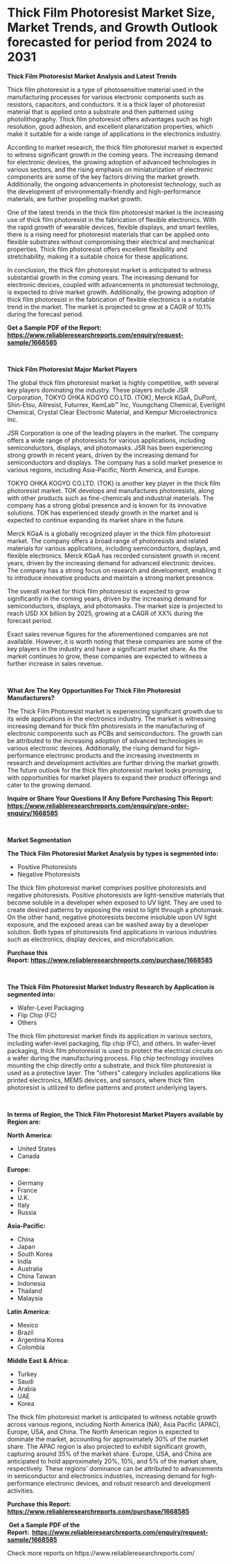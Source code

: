 <p><h1>Thick Film Photoresist Market Size, Market Trends, and Growth Outlook forecasted for period from 2024 to 2031</h1></p><p><strong>Thick Film Photoresist Market Analysis and Latest Trends</strong></p>
<p><p>Thick film photoresist is a type of photosensitive material used in the manufacturing processes for various electronic components such as resistors, capacitors, and conductors. It is a thick layer of photoresist material that is applied onto a substrate and then patterned using photolithography. Thick film photoresist offers advantages such as high resolution, good adhesion, and excellent planarization properties, which make it suitable for a wide range of applications in the electronics industry.</p><p>According to market research, the thick film photoresist market is expected to witness significant growth in the coming years. The increasing demand for electronic devices, the growing adoption of advanced technologies in various sectors, and the rising emphasis on miniaturization of electronic components are some of the key factors driving the market growth. Additionally, the ongoing advancements in photoresist technology, such as the development of environmentally-friendly and high-performance materials, are further propelling market growth.</p><p>One of the latest trends in the thick film photoresist market is the increasing use of thick film photoresist in the fabrication of flexible electronics. With the rapid growth of wearable devices, flexible displays, and smart textiles, there is a rising need for photoresist materials that can be applied onto flexible substrates without compromising their electrical and mechanical properties. Thick film photoresist offers excellent flexibility and stretchability, making it a suitable choice for these applications.</p><p>In conclusion, the thick film photoresist market is anticipated to witness substantial growth in the coming years. The increasing demand for electronic devices, coupled with advancements in photoresist technology, is expected to drive market growth. Additionally, the growing adoption of thick film photoresist in the fabrication of flexible electronics is a notable trend in the market. The market is projected to grow at a CAGR of 10.1% during the forecast period.</p></p>
<p><strong>Get a Sample PDF of the Report:&nbsp; <a href="https://www.reliableresearchreports.com/enquiry/request-sample/1668585">https://www.reliableresearchreports.com/enquiry/request-sample/1668585</a></strong></p>
<p>&nbsp;</p>
<p><strong>Thick Film Photoresist Major Market Players</strong></p>
<p><p>The global thick film photoresist market is highly competitive, with several key players dominating the industry. These players include JSR Corporation, TOKYO OHKA KOGYO CO.LTD. (TOK), Merck KGaA, DuPont, Shin-Etsu, Allresist, Futurrex, KemLab™ Inc, Youngchang Chemical, Everlight Chemical, Crystal Clear Electronic Material, and Kempur Microelectronics Inc.</p><p>JSR Corporation is one of the leading players in the market. The company offers a wide range of photoresists for various applications, including semiconductors, displays, and photomasks. JSR has been experiencing strong growth in recent years, driven by the increasing demand for semiconductors and displays. The company has a solid market presence in various regions, including Asia-Pacific, North America, and Europe.</p><p>TOKYO OHKA KOGYO CO.LTD. (TOK) is another key player in the thick film photoresist market. TOK develops and manufactures photoresists, along with other products such as fine-chemicals and industrial materials. The company has a strong global presence and is known for its innovative solutions. TOK has experienced steady growth in the market and is expected to continue expanding its market share in the future.</p><p>Merck KGaA is a globally recognized player in the thick film photoresist market. The company offers a broad range of photoresists and related materials for various applications, including semiconductors, displays, and flexible electronics. Merck KGaA has recorded consistent growth in recent years, driven by the increasing demand for advanced electronic devices. The company has a strong focus on research and development, enabling it to introduce innovative products and maintain a strong market presence.</p><p>The overall market for thick film photoresist is expected to grow significantly in the coming years, driven by the increasing demand for semiconductors, displays, and photomasks. The market size is projected to reach USD XX billion by 2025, growing at a CAGR of XX% during the forecast period.</p><p>Exact sales revenue figures for the aforementioned companies are not available. However, it is worth noting that these companies are some of the key players in the industry and have a significant market share. As the market continues to grow, these companies are expected to witness a further increase in sales revenue.</p></p>
<p>&nbsp;</p>
<p><strong>What Are The Key Opportunities For Thick Film Photoresist Manufacturers?</strong></p>
<p><p>The Thick Film Photoresist market is experiencing significant growth due to its wide applications in the electronics industry. The market is witnessing increasing demand for thick film photoresists in the manufacturing of electronic components such as PCBs and semiconductors. The growth can be attributed to the increasing adoption of advanced technologies in various electronic devices. Additionally, the rising demand for high-performance electronic products and the increasing investments in research and development activities are further driving the market growth. The future outlook for the thick film photoresist market looks promising, with opportunities for market players to expand their product offerings and cater to the growing demand.</p></p>
<p><strong>Inquire or Share Your Questions If Any Before Purchasing This Report: <a href="https://www.reliableresearchreports.com/enquiry/pre-order-enquiry/1668585">https://www.reliableresearchreports.com/enquiry/pre-order-enquiry/1668585</a></strong></p>
<p>&nbsp;</p>
<p><strong>Market Segmentation</strong></p>
<p><strong>The Thick Film Photoresist Market Analysis by types is segmented into:</strong></p>
<p><ul><li>Positive Photoresists</li><li>Negative Photoresists</li></ul></p>
<p><p>The thick film photoresist market comprises positive photoresists and negative photoresists. Positive photoresists are light-sensitive materials that become soluble in a developer when exposed to UV light. They are used to create desired patterns by exposing the resist to light through a photomask. On the other hand, negative photoresists become insoluble upon UV light exposure, and the exposed areas can be washed away by a developer solution. Both types of photoresists find applications in various industries such as electronics, display devices, and microfabrication.</p></p>
<p><strong>Purchase this Report:&nbsp;<a href="https://www.reliableresearchreports.com/purchase/1668585">https://www.reliableresearchreports.com/purchase/1668585</a></strong></p>
<p>&nbsp;</p>
<p><strong>The Thick Film Photoresist Market Industry Research by Application is segmented into:</strong></p>
<p><ul><li>Wafer-Level Packaging</li><li>Flip Chip (FC)</li><li>Others</li></ul></p>
<p><p>The thick film photoresist market finds its application in various sectors, including wafer-level packaging, flip chip (FC), and others. In wafer-level packaging, thick film photoresist is used to protect the electrical circuits on a wafer during the manufacturing process. Flip chip technology involves mounting the chip directly onto a substrate, and thick film photoresist is used as a protective layer. The "others" category includes applications like printed electronics, MEMS devices, and sensors, where thick film photoresist is utilized to define patterns and protect underlying layers.</p></p>
<p>&nbsp;</p>
<p><strong>In terms of Region, the Thick Film Photoresist Market Players available by Region are:</strong></p>
<p>
    <p> <strong> North America: </strong>
        <ul>
            <li>United States</li>
            <li>Canada</li>
        </ul>
        </p> 
    <p> <strong> Europe: </strong>
        <ul>
            <li>Germany</li>
            <li>France</li>
            <li>U.K.</li>
            <li>Italy</li>
            <li>Russia</li>
        </ul>
        </p> 
    <p> <strong> Asia-Pacific: </strong>
        <ul>
            <li>China</li>
            <li>Japan</li>
            <li>South Korea</li>
            <li>India</li>
            <li>Australia</li>
            <li>China Taiwan</li>
            <li>Indonesia</li>
            <li>Thailand</li>
            <li>Malaysia</li>
        </ul>
        </p> 
    <p> <strong> Latin America: </strong>
        <ul>
            <li>Mexico</li>
            <li>Brazil</li>
            <li>Argentina Korea</li>
            <li>Colombia</li>
        </ul>
        </p> 
    <p> <strong> Middle East & Africa: </strong>
        <ul>
            <li>Turkey</li>
            <li>Saudi</li>
            <li>Arabia</li>
            <li>UAE</li>
            <li>Korea</li>
        </ul>
    </p>
    </p>
<p><p>The thick film photoresist market is anticipated to witness notable growth across various regions, including North America (NA), Asia Pacific (APAC), Europe, USA, and China. The North American region is expected to dominate the market, accounting for approximately 30% of the market share. The APAC region is also projected to exhibit significant growth, capturing around 35% of the market share. Europe, USA, and China are anticipated to hold approximately 20%, 10%, and 5% of the market share, respectively. These regions' dominance can be attributed to advancements in semiconductor and electronics industries, increasing demand for high-performance electronic devices, and robust research and development activities.</p></p>
<p><strong>Purchase this Report: <a href="https://www.reliableresearchreports.com/purchase/1668585">https://www.reliableresearchreports.com/purchase/1668585</a></strong></p>
<p>&nbsp;<strong>Get a Sample PDF of the Report:&nbsp;&nbsp;<a href="https://www.reliableresearchreports.com/enquiry/request-sample/1668585">https://www.reliableresearchreports.com/enquiry/request-sample/1668585</a></strong></p>
<p><strong></strong></p>
<p>Check more reports on https://www.reliableresearchreports.com/</p>